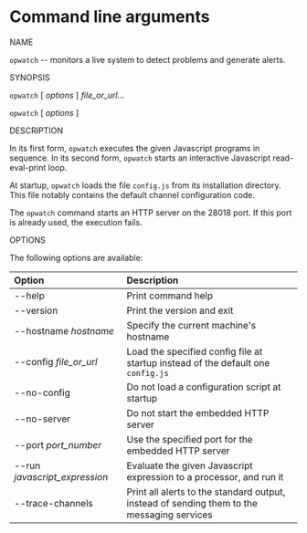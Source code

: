 # Command line arguments

NAME

`opwatch` -- monitors a live system to detect problems and generate alerts.

SYNOPSIS

`opwatch` [ *options* ] *file_or_url*...

`opwatch` [ *options* ]

DESCRIPTION

In its first form, `opwatch` executes the given Javascript programs in sequence. In its second form, `opwatch`
starts an interactive Javascript read-eval-print loop.

At startup, `opwatch` loads the file `config.js` from its installation directory. This file notably contains the
default channel configuration code.

The `opwatch` command starts an HTTP server on the 28018 port. If this port is already used, the execution fails. 

OPTIONS

The following options are available:

| Option | Description |                                               
| :--- | :--- |                                               
| --help | Print command help |                                           
| --version | Print the version and exit |                                           
| --hostname *hostname* | Specify the current machine's hostname |                    
| --config *file_or_url* | Load the specified config file at startup instead of the default one `config.js` |         
| --no-config | Do not load a configuration script at startup |       
| --no-server | Do not start the embedded HTTP server |                     
| --port *port_number* | Use the specified port for the embedded HTTP server |       
| --run *javascript_expression* | Evaluate the given Javascript expression to a processor, and run it |                                              
| --trace-channels | Print all alerts to the standard output, instead of sending them to the messaging services |
